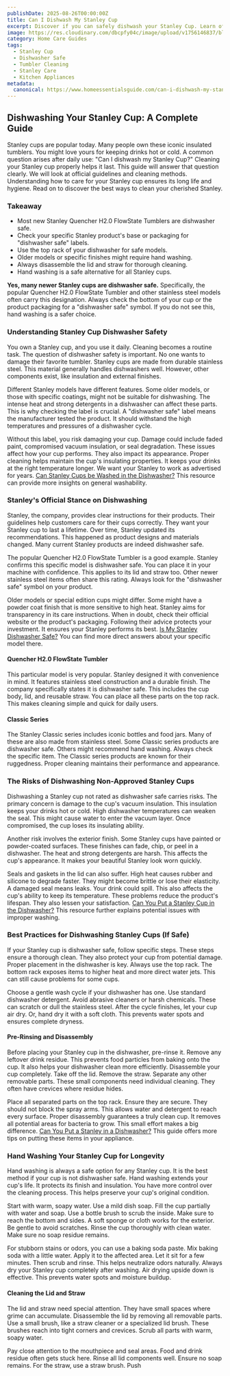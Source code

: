 ```yaml
---
publishDate: 2025-08-26T00:00:00Z
title: Can I Dishwash My Stanley Cup
excerpt: Discover if you can safely dishwash your Stanley Cup. Learn official guidelines, risks, and best cleaning methods for your favorite tumbler.
image: https://res.cloudinary.com/dbcpfy04c/image/upload/v1756146837/blog_image_1756146837_iofejj.webp
category: Home Care Guides
tags:
  - Stanley Cup
  - Dishwasher Safe
  - Tumbler Cleaning
  - Stanley Care
  - Kitchen Appliances
metadata:
  canonical: https://www.homeessentialsguide.com/can-i-dishwash-my-stanley-cup
---
```


## Dishwashing Your Stanley Cup: A Complete Guide

Stanley cups are popular today. Many people own these iconic insulated tumblers. You might love yours for keeping drinks hot or cold. A common question arises after daily use: "Can I dishwash my Stanley Cup?" Cleaning your Stanley cup properly helps it last. This guide will answer that question clearly. We will look at official guidelines and cleaning methods. Understanding how to care for your Stanley cup ensures its long life and hygiene. Read on to discover the best ways to clean your cherished Stanley.

### Takeaway

*   Most new Stanley Quencher H2.0 FlowState Tumblers are dishwasher safe.
*   Check your specific Stanley product's base or packaging for "dishwasher safe" labels.
*   Use the top rack of your dishwasher for safe models.
*   Older models or specific finishes might require hand washing.
*   Always disassemble the lid and straw for thorough cleaning.
*   Hand washing is a safe alternative for all Stanley cups.

**Yes, many newer Stanley cups are dishwasher safe.** Specifically, the popular Quencher H2.0 FlowState Tumbler and other stainless steel models often carry this designation. Always check the bottom of your cup or the product packaging for a "dishwasher safe" symbol. If you do not see this, hand washing is a safer choice.

### Understanding Stanley Cup Dishwasher Safety

You own a Stanley cup, and you use it daily. Cleaning becomes a routine task. The question of dishwasher safety is important. No one wants to damage their favorite tumbler. Stanley cups are made from durable stainless steel. This material generally handles dishwashers well. However, other components exist, like insulation and external finishes.

Different Stanley models have different features. Some older models, or those with specific coatings, might not be suitable for dishwashing. The intense heat and strong detergents in a dishwasher can affect these parts. This is why checking the label is crucial. A "dishwasher safe" label means the manufacturer tested the product. It should withstand the high temperatures and pressures of a dishwasher cycle.

Without this label, you risk damaging your cup. Damage could include faded paint, compromised vacuum insulation, or seal degradation. These issues affect how your cup performs. They also impact its appearance. Proper cleaning helps maintain the cup's insulating properties. It keeps your drinks at the right temperature longer. We want your Stanley to work as advertised for years. [Can Stanley Cups be Washed in the Dishwasher?](https://homeessentialsguide.com/can-stanley-cups-be-washed-in-the-dishwasher) This resource can provide more insights on general washability.

### Stanley's Official Stance on Dishwashing

Stanley, the company, provides clear instructions for their products. Their guidelines help customers care for their cups correctly. They want your Stanley cup to last a lifetime. Over time, Stanley updated its recommendations. This happened as product designs and materials changed. Many current Stanley products are indeed dishwasher safe.

The popular Quencher H2.0 FlowState Tumbler is a good example. Stanley confirms this specific model is dishwasher safe. You can place it in your machine with confidence. This applies to its lid and straw too. Other newer stainless steel items often share this rating. Always look for the "dishwasher safe" symbol on your product.

Older models or special edition cups might differ. Some might have a powder coat finish that is more sensitive to high heat. Stanley aims for transparency in its care instructions. When in doubt, check their official website or the product's packaging. Following their advice protects your investment. It ensures your Stanley performs its best. [Is My Stanley Dishwasher Safe?](https://homeessentialsguide.com/is-my-stanley-dishwasher-safe) You can find more direct answers about your specific model there.

#### Quencher H2.0 FlowState Tumbler

This particular model is very popular. Stanley designed it with convenience in mind. It features stainless steel construction and a durable finish. The company specifically states it is dishwasher safe. This includes the cup body, lid, and reusable straw. You can place all these parts on the top rack. This makes cleaning simple and quick for daily users.

#### Classic Series

The Stanley Classic series includes iconic bottles and food jars. Many of these are also made from stainless steel. Some Classic series products are dishwasher safe. Others might recommend hand washing. Always check the specific item. The Classic series products are known for their ruggedness. Proper cleaning maintains their performance and appearance.

### The Risks of Dishwashing Non-Approved Stanley Cups

Dishwashing a Stanley cup not rated as dishwasher safe carries risks. The primary concern is damage to the cup's vacuum insulation. This insulation keeps your drinks hot or cold. High dishwasher temperatures can weaken the seal. This might cause water to enter the vacuum layer. Once compromised, the cup loses its insulating ability.

Another risk involves the exterior finish. Some Stanley cups have painted or powder-coated surfaces. These finishes can fade, chip, or peel in a dishwasher. The heat and strong detergents are harsh. This affects the cup's appearance. It makes your beautiful Stanley look worn quickly.

Seals and gaskets in the lid can also suffer. High heat causes rubber and silicone to degrade faster. They might become brittle or lose their elasticity. A damaged seal means leaks. Your drink could spill. This also affects the cup's ability to keep its temperature. These problems reduce the product's lifespan. They also lessen your satisfaction. [Can You Put a Stanley Cup in the Dishwasher?](https://homeessentialsguide.com/can-you-put-a-stanley-cup-in-the-dishwasher) This resource further explains potential issues with improper washing.

### Best Practices for Dishwashing Stanley Cups (If Safe)

If your Stanley cup is dishwasher safe, follow specific steps. These steps ensure a thorough clean. They also protect your cup from potential damage. Proper placement in the dishwasher is key. Always use the top rack. The bottom rack exposes items to higher heat and more direct water jets. This can still cause problems for some cups.

Choose a gentle wash cycle if your dishwasher has one. Use standard dishwasher detergent. Avoid abrasive cleaners or harsh chemicals. These can scratch or dull the stainless steel. After the cycle finishes, let your cup air dry. Or, hand dry it with a soft cloth. This prevents water spots and ensures complete dryness.

#### Pre-Rinsing and Disassembly

Before placing your Stanley cup in the dishwasher, pre-rinse it. Remove any leftover drink residue. This prevents food particles from baking onto the cup. It also helps your dishwasher clean more efficiently. Disassemble your cup completely. Take off the lid. Remove the straw. Separate any other removable parts. These small components need individual cleaning. They often have crevices where residue hides.

Place all separated parts on the top rack. Ensure they are secure. They should not block the spray arms. This allows water and detergent to reach every surface. Proper disassembly guarantees a truly clean cup. It removes all potential areas for bacteria to grow. This small effort makes a big difference. [Can You Put a Stanley in a Dishwasher?](https://homeessentialsguide.com/can-you-put-a-stanley-in-a-dishwasher) This guide offers more tips on putting these items in your appliance.

### Hand Washing Your Stanley Cup for Longevity

Hand washing is always a safe option for any Stanley cup. It is the best method if your cup is not dishwasher safe. Hand washing extends your cup's life. It protects its finish and insulation. You have more control over the cleaning process. This helps preserve your cup's original condition.

Start with warm, soapy water. Use a mild dish soap. Fill the cup partially with water and soap. Use a bottle brush to scrub the inside. Make sure to reach the bottom and sides. A soft sponge or cloth works for the exterior. Be gentle to avoid scratches. Rinse the cup thoroughly with clean water. Make sure no soap residue remains.

For stubborn stains or odors, you can use a baking soda paste. Mix baking soda with a little water. Apply it to the affected area. Let it sit for a few minutes. Then scrub and rinse. This helps neutralize odors naturally. Always dry your Stanley cup completely after washing. Air drying upside down is effective. This prevents water spots and moisture buildup.

#### Cleaning the Lid and Straw

The lid and straw need special attention. They have small spaces where grime can accumulate. Disassemble the lid by removing all removable parts. Use a small brush, like a straw cleaner or a specialized lid brush. These brushes reach into tight corners and crevices. Scrub all parts with warm, soapy water.

Pay close attention to the mouthpiece and seal areas. Food and drink residue often gets stuck here. Rinse all lid components well. Ensure no soap remains. For the straw, use a straw brush. Push